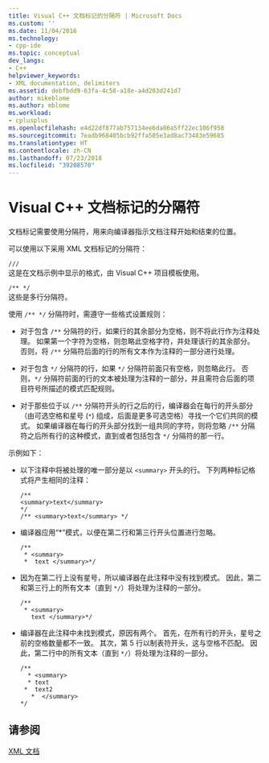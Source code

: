 ```yaml
---
title: Visual C++ 文档标记的分隔符 | Microsoft Docs
ms.custom: ''
ms.date: 11/04/2016
ms.technology:
- cpp-ide
ms.topic: conceptual
dev_langs:
- C++
helpviewer_keywords:
- XML documentation, delimiters
ms.assetid: debfbdd9-63fa-4c58-a18e-a4d203d241d7
author: mikeblome
ms.author: mblome
ms.workload:
- cplusplus
ms.openlocfilehash: e4d22df877ab757134ee6da86a5ff22ec106f958
ms.sourcegitcommit: 7eadb968405bcb92ffa505e3ad8ac73483e59685
ms.translationtype: HT
ms.contentlocale: zh-CN
ms.lasthandoff: 07/23/2018
ms.locfileid: "39208570"
---
```

# <a name="delimiters-for-visual-c-documentation-tags"></a>Visual C++ 文档标记的分隔符
文档标记需要使用分隔符，用来向编译器指示文档注释开始和结束的位置。  
  
 可以使用以下采用 XML 文档标记的分隔符：  
  
 `///`  
 这是在文档示例中显示的格式，由 Visual C++ 项目模板使用。  
  
 `/** */`  
 这些是多行分隔符。  
  
 使用 `/** */` 分隔符时，需遵守一些格式设置规则：  
  
-   对于包含 `/**` 分隔符的行，如果行的其余部分为空格，则不将此行作为注释处理。 如果第一个字符为空格，则忽略此空格字符，并处理该行的其余部分。 否则，将 `/**` 分隔符后面的行的所有文本作为注释的一部分进行处理。  
  
-   对于包含 `*/` 分隔符的行，如果 `*/` 分隔符前面只有空格，则忽略此行。 否则，`*/` 分隔符前面的行的文本被处理为注释的一部分，并且需符合后面的项目符号所描述的模式匹配规则。  
  
-   对于那些位于以 `/**` 分隔符开头的行之后的行，编译器会在每行的开头部分（由可选空格和星号 (`*`) 组成，后面是更多可选空格）寻找一个它们共同的模式。 如果编译器在每行的开头部分找到一组共同的字符，则将忽略 `/**` 分隔符之后所有行的这种模式，直到或者包括包含 `*/` 分隔符的那一行。  
  
 示例如下：  
  
-   以下注释中将被处理的唯一部分是以 `<summary>` 开头的行。 下列两种标记格式将产生相同的注释：  
  
    ```  
    /**  
    <summary>text</summary>   
    */  
    /** <summary>text</summary> */  
    ```  
  
-   编译器应用“\*”模式，以便在第二行和第三行开头位置进行忽略。  
  
    ```  
    /**  
     * <summary>  
     *  text </summary>*/  
    ```  
  
-   因为在第二行上没有星号，所以编译器在此注释中没有找到模式。 因此，第二和第三行上的所有文本（直到 `*/`）将处理为注释的一部分。  
  
    ```  
    /**  
     * <summary>  
       text </summary>*/  
    ```  
  
-   编译器在此注释中未找到模式，原因有两个。 首先，在所有行的开头，星号之前的空格数量都不一致。 其次，第 5 行以制表符开头，这与空格不匹配。 因此，第二行中的所有文本（直到 `*/`）将处理为注释的一部分。  
  
    ```  
    /**  
      * <summary>  
      * text   
     *  text2  
       *  </summary>  
    */  
    ```  
  
## <a name="see-also"></a>请参阅  
 [XML 文档](../ide/xml-documentation-visual-cpp.md)